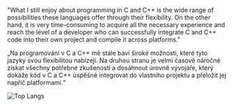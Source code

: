 "What I still enjoy about programming in C and C++ is the wide range of possibilities these languages offer through their flexibility. On the other hand, it is very time-consuming to acquire all the necessary experience and reach the level of a developer who can successfully integrate C and C++ code into their own project and compile it across platforms."


„Na programování v C a C++ mě stále baví široké možnosti, které tyto jazyky svou flexibilitou nabízejí. Na druhou stranu je velmi časově náročné získat všechny potřebné zkušenosti a dosáhnout úrovně vývojáře, který dokáže kód v C a C++ úspěšně integrovat do vlastního projektu a přeložit jej napříč platformami.“

![Top Langs](https://github-readme-stats.vercel.app/api/top-langs/?username=tomasmark79&hide_progress=true)
